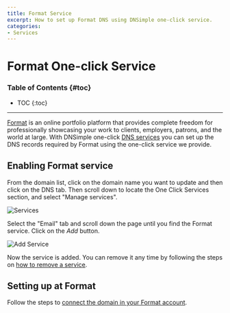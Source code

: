 ```yaml
---
title: Format Service
excerpt: How to set up Format DNS using DNSimple one-click service.
categories:
- Services
---
```


# Format One-click Service

### Table of Contents {#toc}

* TOC
{:toc}

---

[Format](https://www.format.com) is an online portfolio platform that provides complete freedom for professionally showcasing your work to clients, employers, patrons, and the world at large. With DNSimple one-click [DNS services](/categories/services/) you can set up the DNS records required by Format using the one-click service we provide.


## Enabling Format service

From the domain list, click on the domain name you want to update and then click on the DNS tab. Then scroll down to locate the One Click Services section, and select "Manage services".

![Services](/files/services-dns-page-add.png)

Select the "Email" tab and scroll down the page until you find the Format service. Click on the *Add* button.

![Add Service](/files/services-format.png)

Now the service is added. You can remove it any time by following the steps on [how to remove a service](/articles/services/#removing-services).


## Setting up at Format

Follow the steps to [connect the domain in your Format account](https://help.format.com/en/articles/2645459-connecting-a-custom-domain).
